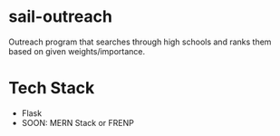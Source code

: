 # sail-outreach

Outreach program that searches through high schools and ranks them based on given weights/importance.

# Tech Stack

- Flask
- SOON: MERN Stack or FRENP
